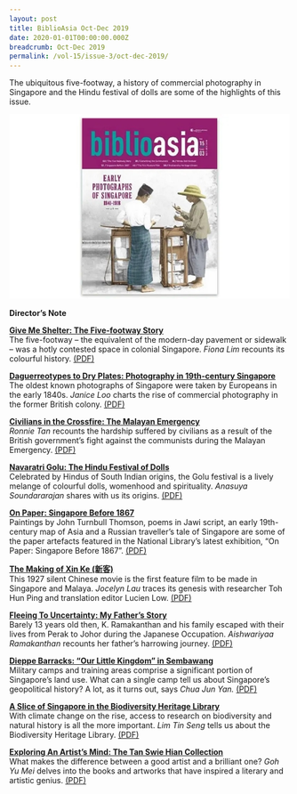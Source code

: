 ```yaml
---
layout: post
title: BiblioAsia Oct-Dec 2019
date: 2020-01-01T00:00:00.000Z
breadcrumb: Oct-Dec 2019
permalink: /vol-15/issue-3/oct-dec-2019/
---
```

The ubiquitous five-footway, a history of commercial photography in Singapore and the Hindu festival of dolls are some of the highlights of this issue.

<img src="/images/Vol-15-issue-3/vol15_iss3.jpg">

**Director’s Note**

**[Give Me Shelter: The Five-footway Story](/vol-15/issue-3/oct-dec-2019/give-me-shelter-stry/)** <br>
The five-footway – the equivalent of the modern-day pavement or sidewalk – was a hotly contested space in colonial Singapore. *Fiona Lim* recounts its colourful history. [(PDF)](/files/pdf/vol-15/v15-issue3_Footway.pdf)

**[Daguerreotypes to Dry Plates: Photography in 19th-century Singapore](/vol-15/issue-3/oct-dec-2019/photography-in-sg/)** <br>
The oldest known photographs of Singapore were taken by Europeans in the early 1840s. *Janice Loo* charts the rise of commercial photography in the former British colony. [(PDF)](/files/pdf/vol-15/v15-issue3_Daguerreotypes.pdf)

**[Civilians in the Crossfire: The Malayan Emergency](/vol-15/issue-3/oct-dec-2019/civilians-in-crsfire/)** <br>
*Ronnie Tan* recounts the hardship suffered by civilians as a result of the British government’s fight against the communists during the Malayan Emergency. [(PDF)](/files/pdf/vol-15/v15-issue3_Civilians.pdf)

**[Navaratri Golu: The Hindu Festival of Dolls](/vol-15/issue-3/oct-dec-2019/hindu-festival-dolls/)** <br>
Celebrated by Hindus of South Indian origins, the Golu festival is a lively melange of colourful dolls, womenhood and spirituality. *Anasuya Soundararajan* shares with us its origins. [(PDF)](/files/pdf/vol-15/v15-issue3_Dolls.pdf)

**[On Paper: Singapore Before 1867](/vol-15/issue-3/oct-dec-2019/singapore-before1867/)** <br>
Paintings by John Turnbull Thomson, poems in Jawi script, an early 19th-century map of Asia and a Russian traveller’s tale of Singapore are some of the paper artefacts featured in the National Library’s latest exhibition, “On Paper: Singapore Before 1867”. [(PDF)](/files/pdf/vol-15/v15-issue3_Paper.pdf)

**[The Making of Xin Ke (新客)](/vol-15/issue-3/oct-dec-2019/the-making-of-xin-ke/)** <br>
This 1927 silent Chinese movie is the first feature film to be made in Singapore and Malaya. *Jocelyn Lau* traces its genesis with researcher Toh Hun Ping and translation editor Lucien Low. [(PDF)](/files/pdf/vol-15/v15-issue3_Xin_Ke.pdf)

**[Fleeing To Uncertainty: My Father’s Story](/vol-15/issue-3/oct-dec-2019/flee-to-uncertainty/)** <br>
Barely 13 years old then, K. Ramakanthan and his family escaped with their lives from Perak to Johor during the Japanese Occupation. *Aishwariyaa Ramakanthan* recounts her father’s harrowing journey. [(PDF)](/files/pdf/vol-15/v15-issue3_Fleeing.pdf)

**[Dieppe Barracks: “Our Little Kingdom” in Sembawang](/vol-15/issue-3/oct-dec-2019/dieppe-barracks/)** <br>
Military camps and training areas comprise a significant portion of Singapore’s land use. What can a single camp tell us about Singapore’s geopolitical history? A lot, as it turns out, says *Chua Jun Yan.* [(PDF)](/files/pdf/vol-15/v15-issue3_Dieppe.pdf)

**[A Slice of Singapore in the Biodiversity Heritage Library](/vol-15/issue-3/oct-dec-2019/sg-biodvsty-heritage/)** <br>
With climate change on the rise, access to research on biodiversity and natural history is all the more important. *Lim Tin Seng* tells us about the Biodiversity Heritage Library. [(PDF)](/files/pdf/vol-15/v15-issue3_Biodiversity.pdf)
 
**[Exploring An Artist’s Mind: The Tan Swie Hian Collection](/vol-15/issue-3/oct-dec-2019/tan-swie-hian-collct/)** <br>
What makes the difference between a good artist and a brilliant one? *Goh Yu Mei* delves into the books and artworks that have inspired a literary and artistic genius. [(PDF)](/files/pdf/vol-15/v15-issue3_TanSwieHian.pdf)
